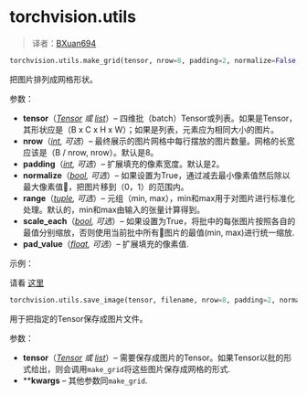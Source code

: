 

# torchvision.utils

> 译者：[BXuan694](https://github.com/BXuan694)

```py
torchvision.utils.make_grid(tensor, nrow=8, padding=2, normalize=False, range=None, scale_each=False, pad_value=0)
```

把图片排列成网格形状。

 
参数： 

*   **tensor**（[_Tensor_](../tensors.html#torch.Tensor "torch.Tensor") _或_ [_list_](https://docs.python.org/3/library/stdtypes.html#list "(in Python v3.7)")）– 四维批（batch）Tensor或列表。如果是Tensor，其形状应是（B x C x H x W）；如果是列表，元素应为相同大小的图片。
*   **nrow**（[_int_](https://docs.python.org/3/library/functions.html#int "(in Python v3.7)")_,_ _可选_）– 最终展示的图片网格中每行摆放的图片数量。网格的长宽应该是（B / nrow, nrow）。默认是8。
*   **padding**（[_int_](https://docs.python.org/3/library/functions.html#int "(in Python v3.7)")_,_ _可选_）– 扩展填充的像素宽度。默认是2。
*   **normalize**（[_bool_](https://docs.python.org/3/library/functions.html#bool "(in Python v3.7)")_,_ _可选_）– 如果设置为True，通过减去最小像素值然后除以最大像素值，把图片移到（0，1）的范围内。
*   **range**（[_tuple_](https://docs.python.org/3/library/stdtypes.html#tuple "(in Python v3.7)")_,_ _可选_）– 元组（min, max），min和max用于对图片进行标准化处理。默认的，min和max由输入的张量计算得到。
*   **scale_each**（[_bool_](https://docs.python.org/3/library/functions.html#bool "(in Python v3.7)")_,_ _可选_）– 如果设置为True，将批中的每张图片按照各自的最值分别缩放，否则使用当前批中所有图片的最值(min, max)进行统一缩放.
*   **pad_value**（[_float_](https://docs.python.org/3/library/functions.html#float "(in Python v3.7)")_,_ _可选_）– 扩展填充的像素值.



示例：

请看 [这里](https://gist.github.com/anonymous/bf16430f7750c023141c562f3e9f2a91)

```py
torchvision.utils.save_image(tensor, filename, nrow=8, padding=2, normalize=False, range=None, scale_each=False, pad_value=0)
```

用于把指定的Tensor保存成图片文件。

 
参数：

*   **tensor**（[_Tensor_](../tensors.html#torch.Tensor "torch.Tensor") _或_ [_list_](https://docs.python.org/3/library/stdtypes.html#list "(in Python v3.7)")）– 需要保存成图片的Tensor。如果Tensor以批的形式给出，则会调用`make_grid`将这些图片保存成网格的形式.
*   ****kwargs** – 其他参数同`make_grid`.

